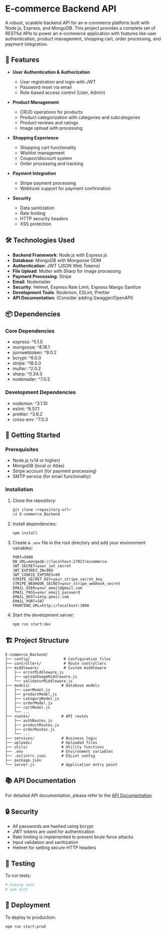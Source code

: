 # E-commerce Backend API

A robust, scalable backend API for an e-commerce platform built with Node.js, Express, and MongoDB. This project provides a complete set of RESTful APIs to power an e-commerce application with features like user authentication, product management, shopping cart, order processing, and payment integration.

## 🚀 Features

- **User Authentication & Authorization**
  - User registration and login with JWT
  - Password reset via email
  - Role-based access control (User, Admin)

- **Product Management**
  - CRUD operations for products
  - Product categorization with categories and subcategories
  - Product reviews and ratings
  - Image upload with processing

- **Shopping Experience**
  - Shopping cart functionality
  - Wishlist management
  - Coupon/discount system
  - Order processing and tracking

- **Payment Integration**
  - Stripe payment processing
  - Webhook support for payment confirmation

- **Security**
  - Data sanitization
  - Rate limiting
  - HTTP security headers
  - XSS protection

## 🛠️ Technologies Used

- **Backend Framework**: Node.js with Express.js
- **Database**: MongoDB with Mongoose ODM
- **Authentication**: JWT (JSON Web Tokens)
- **File Upload**: Multer with Sharp for image processing
- **Payment Processing**: Stripe
- **Email**: Nodemailer
- **Security**: Helmet, Express Rate Limit, Express Mango Sanitize
- **Development Tools**: Nodemon, ESLint, Prettier
- **API Documentation**: (Consider adding Swagger/OpenAPI)

## 📦 Dependencies

### Core Dependencies
- express: ^5.1.0
- mongoose: ^8.16.1
- jsonwebtoken: ^9.0.2
- bcrypt: ^6.0.0
- stripe: ^18.5.0
- multer: ^2.0.2
- sharp: ^0.34.3
- nodemailer: ^7.0.5

### Development Dependencies
- nodemon: ^3.1.10
- eslint: ^8.57.1
- prettier: ^3.6.2
- cross-env: ^7.0.3

## 🚀 Getting Started

### Prerequisites
- Node.js (v14 or higher)
- MongoDB (local or Atlas)
- Stripe account (for payment processing)
- SMTP service (for email functionality)

### Installation

1. Clone the repository:
   ```bash
   git clone <repository-url>
   cd E-commerce_Backend
   ```

2. Install dependencies:
   ```bash
   npm install
   ```

3. Create a `.env` file in the root directory and add your environment variables:
   ```env
   PORT=5000
   DB_URL=mongodb://localhost:27017/ecommerce
   JWT_SECRET=your_jwt_secret
   JWT_EXPIRES_IN=90d
   JWT_COOKIE_EXPIRES=90
   STRIPE_SECRET_KEY=your_stripe_secret_key
   STRIPE_WEBHOOK_SECRET=your_stripe_webhook_secret
   EMAIL_USER=your_email@gmail.com
   EMAIL_PASS=your_email_password
   EMAIL_HOST=smtp.gmail.com
   EMAIL_PORT=587
   FRONTEND_URL=http://localhost:3000
   ```

4. Start the development server:
   ```bash
   npm run start:dev
   ```

## 🏗️ Project Structure

```
E-commerce_Backend/
├── config/               # Configuration files
├── controllers/          # Route controllers
├── middleware/           # Custom middleware
│   ├── errorMiddleware.js
│   ├── uploadImageMiddleware.js
│   └── validatorMiddleware.js
├── models/              # Database models
│   ├── userModel.js
│   ├── productModel.js
│   ├── categoryModel.js
│   ├── orderModel.js
│   ├── cartModel.js
│   └── ...
├── routes/              # API routes
│   ├── authRoutes.js
│   ├── productRoutes.js
│   ├── orderRoutes.js
│   └── ...
├── services/            # Business logic
├── uploads/             # Uploaded files
├── utils/               # Utility functions
├── .env                 # Environment variables
├── .eslintrc.json       # ESLint config
├── package.json
└── server.js            # Application entry point
```

## 📚 API Documentation

For detailed API documentation, please refer to the [API Documentation](API_DOCS.md).

## 🔒 Security

- All passwords are hashed using bcrypt
- JWT tokens are used for authentication
- Rate limiting is implemented to prevent brute force attacks
- Input validation and sanitization
- Helmet for setting secure HTTP headers

## 🧪 Testing

To run tests:
```bash
# Coming soon
# npm test
```

## 🚀 Deployment

To deploy to production:
```bash
npm run start:prod
```
